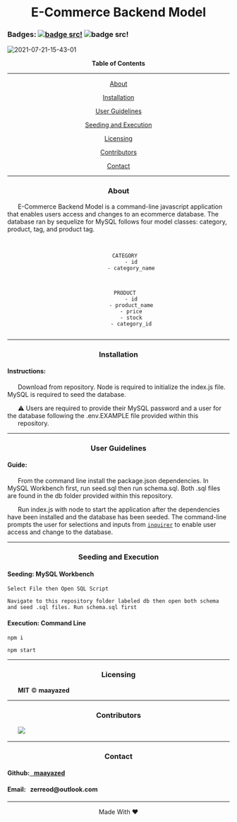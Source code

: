 <div align='center'>
<h1><strong>E-Commerce Backend Model</strong></h1>
</div>

### Badges: [![badge src!](https://img.shields.io/badge/license-MIT-blue)](https://opensource.org/licenses) ![badge src!](https://img.shields.io/badge/Language-JavaScript-yellow)

![2021-07-21-15-43-01](https://user-images.githubusercontent.com/79816212/126559620-bed4ef97-bfcd-40e3-a112-25d05d504459.gif)

<div align='center'>
<strong>Table of Contents</strong>  
<hr>
    <p><a href='#desc'>About</a></p>
    <p><a href='#install'>Installation</a></p>
    <p><a href='#user'>User Guidelines</a></p>
    <p><a href='#test'>Seeding and Execution</a></p>
    <p><a href='#license'>Licensing</a></p>
    <p><a href='#contribute'>Contributors</a></p>
    <p><a href='#contact'>Contact</a></p>

<hr>
</div>

<div align='center'>
    <h3><a id='desc'>About</a></h3>
</div>

<div>
&nbsp;&nbsp;&nbsp;&nbsp;&nbsp;&nbsp;E-Commerce Backend Model is a command-line javascript application that enables users access and changes to an ecommerce database. The database ran by sequelize for MySQL follows four model classes: category, product, tag, and product tag.
            
</div>

<br>

<div align='center'>
    <pre><code>
    CATEGORY
        - id
        - category_name
    </pre></code>
    <pre><code>
    PRODUCT
        - id
        - product_name
        - price
        - stock
        - category_id
    </pre></code>
</div>

<hr>

<div align='center'>
    <h3><a id='install'>Installation</a></h3>
</div>

<div>
<h4>Instructions: </h4>
&nbsp;&nbsp;&nbsp;&nbsp;&nbsp;&nbsp;Download from repository. Node is required to initialize the index.js file. MySQL is required to seed the database. 
    
<br>
    
&nbsp;&nbsp;&nbsp;&nbsp;&nbsp;&nbsp;⚠️ Users are required to provide their MySQL password and a user for the database following the .env.EXAMPLE file provided within this &nbsp;&nbsp;&nbsp;&nbsp;&nbsp;&nbsp;repository.
</div>

<hr>

<div align='center'>
    <h3><a id='user'>User Guidelines</a></h3>
</div>

<div>
<h4>Guide: </h4> 
&nbsp;&nbsp;&nbsp;&nbsp;&nbsp;&nbsp;From the command line install the package.json dependencies. In MySQL Workbench first, run seed.sql then run schema.sql. Both .sql files are found in the db folder provided within this repository. 
    
<br>
    
&nbsp;&nbsp;&nbsp;&nbsp;&nbsp;&nbsp;Run index.js with node to start the application after the dependencies have been installed and the database has been seeded. The command-line prompts the user for selections and inputs from <a href='https://www.npmjs.com/package/inquirer'><code>inquirer</code></a> to enable user access and change to the database.
</div>

<hr>

<div align='center'>
    <h3><a id='test'>Seeding and Execution</a></h3>
</div>

<div>
<h4> Seeding: MySQL Workbench</h4>
<pre><code>Select File then Open SQL Script</code></pre>
<pre><code>Navigate to this repository folder labeled db then open both schema and seed .sql files. Run schema.sql first</code></pre>
</div>

<div>
<h4> Execution: Command Line</h4>
<pre><code>npm i</code></pre>
<pre><code>npm start</code></pre>
</div>

<hr>

<div align='center'>
    <h3><a id='license'>Licensing</a></h3>
</div>

<div>
&nbsp;&nbsp;&nbsp;&nbsp;&nbsp;&nbsp;<strong>MIT</strong> © <strong>maayazed</strong>
</div>

<hr>

<div align='center'>
    <h3><a id='contribute'>Contributors</a></h3>
</div>

<div>
&nbsp;&nbsp;&nbsp;&nbsp;&nbsp;&nbsp;<a href='https://github.com/maayazed/'><img src='https://img.shields.io/badge/User-maayazed-blue'></a>
</div>

<hr>

<div align='center'>
    <h3><a id='contact'>Contact</a></h3>
</div>

<div>
<h4>Github:<a href='https://github.com/maayazed/'>&nbsp;&nbsp;&nbsp;maayazed</a></h4>
<h4>Email:&nbsp;&nbsp;&nbsp;zerreod@outlook.com</h4>
</div>

<hr>

<div align="center">Made With ❤️</div>
